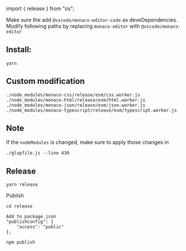 import { release } from "os";

Make sure the add `@vscode/monaco-editor-code` as deveDependencies.
Modify following paths by replacing `monaco-editor` with `@vscode/monaco-editor`


## Install:
```
yarn
```

## Custom modification
```
./node_modules/monaco-css/release/esm/css.worker.js
./node_modules/monaco-html/release/esm/html.worker.js
./node_modules/monaco-json/release/esm/json.worker.js
./node_modules/monaco-typescript/release/esm/typescript.worker.js
```

## Note
If the `nodeModules` is changed, make sure to apply those changes in

```
./glupfile.js --line 430
```

## Release
```
yarn release
```

Publish
```
cd release

Add to package.json
"publishConfig": {
    "access": "public"
},

npm publish
```